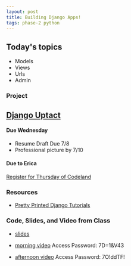 ```yaml
---
layout: post
title: Building Django Apps!
tags: phase-2 python
---
```


## Today's topics

- Models
- Views
- Urls
- Admin

### Project

[Django Uptact](https://classroom.github.com/a/jLpDPKpL)
- 
#### Due Wednesday  

- Resume Draft Due 7/8
- Professional picture by 7/10
#### Due to Erica

[Register for Thursday of Codeland](https://codelandconf.com/#tickets)

### Resources

* [Pretty Printed Django Tutorials](https://www.youtube.com/watch?v=QVX-etwgvJ8&list=PLXmMXHVSvS-DQfOsQdXkzEZyD0Vei7PKf)

### Code, Slides, and Video from Class

* [slides](slide-decks/IntroDjango.pdf)

* [morning video](https://us02web.zoom.us/rec/share/vJB0NZeg9TpJRIXsy3jgdbFiBr7faaa81Cke_PMPyEvZ-wTVyD_-6G21JBZhB4Ch) Access Password: 7D=1&V43
* [afternoon video](https://us02web.zoom.us/rec/share/_fx6EqveylhIZ4nN80rYHZQrG6Wieaa8hnAcqKYLzkvVWUzoboMOrsDmGWNpHKVN) Access Password: 7O!ddTF!